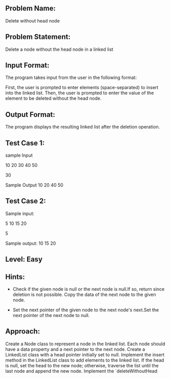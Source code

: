 ## Problem Name:

Delete without head node

## Problem Statement:

Delete a node without the head node in a linked list

## Input Format:

The program takes input from the user in the
following format:

First, the user is prompted to enter elements
(space-separated) to insert into the linked list.
Then, the user is prompted to enter the
value of the element to be deleted without the
head node.

## Output Format:

The program displays the
resulting linked list after the
deletion operation.

## Test Case 1:

sample Input

10 20 30 40 50

30

Sample Output
10 20 40 50

## Test Case 2:

Sample input:

5 10 15 20

5

Sample output:
10 15 20

## Level: Easy

## Hints:

- Check if the given node is null or the next node
  is null.If so, return since deletion is not possible.
  Copy the data of the next node to the given node.

- Set the next pointer of the given node to the
  next node's next.Set the next pointer of the next node to null.

## Approach:

Create a Node class to represent a node in the linked list. Each node should have
a data property and a next pointer to the next node.
Create a LinkedList class with a head pointer initially set to null.
Implement the insert method in the LinkedList class to add elements to the linked list.
If the head is null, set the head to the new node; otherwise, traverse the list until the
last node and append the new node.
Implement the `deleteWithoutHead

